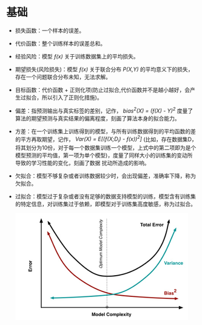# 基础

* 损失函数：一个样本的误差。
* 代价函数：整个训练样本的误差总和。
* 经验风险：模型 *&fnof;(x)* 关于训练数据集上的平均损失。
* 期望损失(风险损失)：模型 *&fnof;(x)* 关于联合分布 *P(X,Y)* 的平均意义下的损失，存在一个问题联合分布未知，无法求解。
* 目标函数：代价函数 + 正则化项(防止过拟合,代价函数并不是越小越好，会产生过拟合，所以引入了正则化措施)。

* 偏差：指预测输出与真实标签的差别，记作， *bias<sup>2</sup>(X) = (&fnof;(X) - Y)<sup>2</sup>*
        度量了算法的期望预测与真实结果的偏离程度，刻画了算法本身的拟合能力。
* 方差：在一个训练集上训练得到的模型，与所有训练数据得到的平均函数的差的平方再取期望，记作， *Var(X) = E[(&fnof;(X;D<sub>i</sub>) - &fnof;(x))<sup>2</sup>]*
        (比如，存在数据集D，将其划分为10份，对于每一个数据集训练一个模型，上式中的第二项即为是个模型预测的平均值，第一项为单个模型)，度量了同样大小的训练集的变动所导致的学习性能的变化，刻画了数据
        扰动所造成的影响。
* 欠拟合：模型不够复杂或者训练数据较少时，会出现偏差，准确率下降，称为欠拟合。
* 过拟合：模型过于复杂或者没有足够的数据支持模型的训练，模型含有训练集的特定信息，对训练集过于依赖，即模型对于训练集高度敏感，称为过拟合。

    ![偏差-方差曲线](./image/bias-var.jpg)